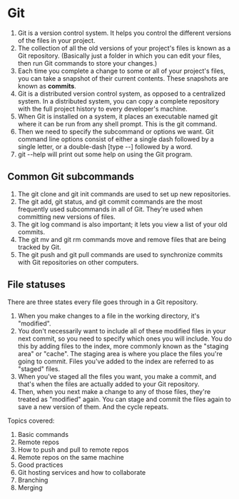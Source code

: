 # Git

1. Git is a version control system. It helps you control the different versions of the files in your project.
2. The collection of all the old versions of your project's files is known as a Git repository. (Basically just a folder in which you can edit your files, then run Git commands to store your changes.)
3. Each time you complete a change to some or all of your project's files, you can take a snapshot of their current contents. These snapshots are known as __commits__.
4. Git is a distributed version control system, as opposed to a centralized system. In a distributed system, you can copy a complete repository with the full project history to every developer's machine.
5. When Git is installed on a system, it places an executable named git where it can be run from any shell prompt. This is the git command.
6. Then we need to specify the subcommand or options we want. Git command line options consist of either a single dash followed by a single letter, or a double-dash [type --] followed by a word.
9. git --help will print out some help on using the Git program.

## Common Git subcommands

1. The git clone and git init commands are used to set up new repositories.
2. The git add, git status, and git commit commands are the most frequently used subcommands in all of Git. They're used when committing new versions of files.
3. The git log command is also important; it lets you view a list of your old commits.
4. The git mv and git rm commands move and remove files that are being tracked by Git. 
5. The git push and git pull commands are used to synchronize commits with Git repositories on other computers. 

## File statuses

There are three states every file goes through in a Git repository. 

1. When you make changes to a file in the working directory, it's "modified".
2. You don't necessarily want to include all of these modified files in your next commit, so you need to specify which ones you will include. You do this by adding files to the index, more commonly known as the "staging area" or "cache". The staging area is where you place the files you're going to commit. Files you've added to the index are referred to as "staged" files.
3. When you've staged all the files you want, you make a commit, and that's when the files are actually added to your Git repository.
4. Then, when you next make a change to any of those files, they're treated as "modified" again. You can stage and commit the files again to save a new version of them. And the cycle repeats.

Topics covered:
1. Basic commands 
2. Remote repos
3. How to push and pull to remote repos
4. Remote repos on the same machine
5. Good practices
6. Git hosting services and how to collaborate
7. Branching 
8. Merging 

